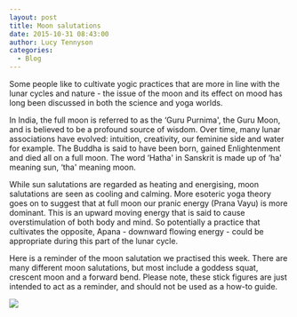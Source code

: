 ```yaml
---
layout: post
title: Moon salutations
date: 2015-10-31 08:43:00
author: Lucy Tennyson
categories:
  - Blog
---
```



Some people like to cultivate yogic practices that are more in line with the lunar cycles and nature - the issue of the moon and its effect on mood has long been discussed in both the science and yoga worlds.

In India, the full moon is referred to as the ‘Guru Purnima', the Guru Moon, and is believed to be a profound source of wisdom. Over time, many lunar associations have evolved: intuition, creativity, our feminine side and water for example. The Buddha is said to have been born, gained Enlightenment and died all on a full moon. The word ‘Hatha' in Sanskrit is made up of ‘ha' meaning sun, ‘tha' meaning moon.

While sun salutations are regarded as heating and energising, moon salutations are seen as cooling and calming. More esoteric yoga theory goes on to suggest that at full moon our pranic energy (Prana Vayu) is more dominant. This is an upward moving energy that is said to cause overstimulation of both body and mind. So potentially a practice that cultivates the opposite, Apana - downward flowing energy - could be appropriate during this part of the lunar cycle.

Here is a reminder of the moon salutation we practised this week. There are many different moon salutations, but most include a goddess squat, crescent moon and a forward bend. Please note, these stick figures are just intended to act as a reminder, and should not be used as a how-to guide.

![](http://www.lucytennyson.com/userfiles/yogascan30Oct.jpg)